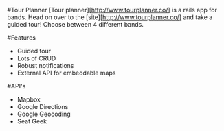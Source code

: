 #Tour Planner
[Tour planner][http://www.tourplanner.co/] is a rails app for bands. 
Head on over to the [site][http://www.tourplanner.co/] and take a guided tour! Choose between 4 different bands.

#Features
* Guided tour
* Lots of CRUD
* Robust notifications
* External API for embeddable maps

#API's
* Mapbox 
* Google Directions
* Google Geocoding
* Seat Geek

